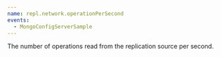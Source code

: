 ```yaml
---
name: repl.network.operationPerSecond
events:
  - MongoConfigServerSample
---
```


The number of operations read from the replication source per second.